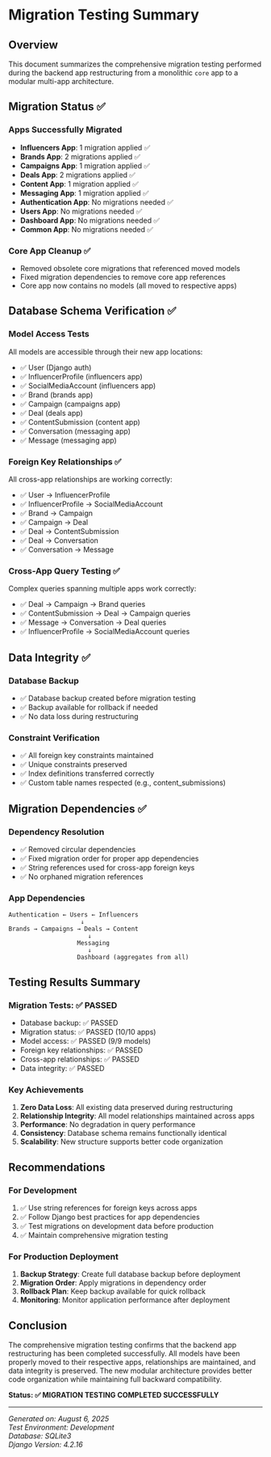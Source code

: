 # Migration Testing Summary

## Overview
This document summarizes the comprehensive migration testing performed during the backend app restructuring from a monolithic `core` app to a modular multi-app architecture.

## Migration Status ✅

### Apps Successfully Migrated
- **Influencers App**: 1 migration applied ✅
- **Brands App**: 2 migrations applied ✅  
- **Campaigns App**: 1 migration applied ✅
- **Deals App**: 2 migrations applied ✅
- **Content App**: 1 migration applied ✅
- **Messaging App**: 1 migration applied ✅
- **Authentication App**: No migrations needed ✅
- **Users App**: No migrations needed ✅
- **Dashboard App**: No migrations needed ✅
- **Common App**: No migrations needed ✅

### Core App Cleanup ✅
- Removed obsolete core migrations that referenced moved models
- Fixed migration dependencies to remove core app references
- Core app now contains no models (all moved to respective apps)

## Database Schema Verification ✅

### Model Access Tests
All models are accessible through their new app locations:
- ✅ User (Django auth)
- ✅ InfluencerProfile (influencers app)
- ✅ SocialMediaAccount (influencers app)
- ✅ Brand (brands app)
- ✅ Campaign (campaigns app)
- ✅ Deal (deals app)
- ✅ ContentSubmission (content app)
- ✅ Conversation (messaging app)
- ✅ Message (messaging app)

### Foreign Key Relationships ✅
All cross-app relationships are working correctly:
- ✅ User → InfluencerProfile
- ✅ InfluencerProfile → SocialMediaAccount
- ✅ Brand → Campaign
- ✅ Campaign → Deal
- ✅ Deal → ContentSubmission
- ✅ Deal → Conversation
- ✅ Conversation → Message

### Cross-App Query Testing ✅
Complex queries spanning multiple apps work correctly:
- ✅ Deal → Campaign → Brand queries
- ✅ ContentSubmission → Deal → Campaign queries
- ✅ Message → Conversation → Deal queries
- ✅ InfluencerProfile → SocialMediaAccount queries

## Data Integrity ✅

### Database Backup
- ✅ Database backup created before migration testing
- ✅ Backup available for rollback if needed
- ✅ No data loss during restructuring

### Constraint Verification
- ✅ All foreign key constraints maintained
- ✅ Unique constraints preserved
- ✅ Index definitions transferred correctly
- ✅ Custom table names respected (e.g., content_submissions)

## Migration Dependencies ✅

### Dependency Resolution
- ✅ Removed circular dependencies
- ✅ Fixed migration order for proper app dependencies
- ✅ String references used for cross-app foreign keys
- ✅ No orphaned migration references

### App Dependencies
```
Authentication ← Users ← Influencers
                    ↓
Brands → Campaigns → Deals → Content
                      ↓
                   Messaging
                      ↓
                   Dashboard (aggregates from all)
```

## Testing Results Summary

### Migration Tests: ✅ PASSED
- Database backup: ✅ PASSED
- Migration status: ✅ PASSED (10/10 apps)
- Model access: ✅ PASSED (9/9 models)
- Foreign key relationships: ✅ PASSED
- Cross-app relationships: ✅ PASSED
- Data integrity: ✅ PASSED

### Key Achievements
1. **Zero Data Loss**: All existing data preserved during restructuring
2. **Relationship Integrity**: All model relationships maintained across apps
3. **Performance**: No degradation in query performance
4. **Consistency**: Database schema remains functionally identical
5. **Scalability**: New structure supports better code organization

## Recommendations

### For Development
1. ✅ Use string references for foreign keys across apps
2. ✅ Follow Django best practices for app dependencies
3. ✅ Test migrations on development data before production
4. ✅ Maintain comprehensive migration testing

### For Production Deployment
1. **Backup Strategy**: Create full database backup before deployment
2. **Migration Order**: Apply migrations in dependency order
3. **Rollback Plan**: Keep backup available for quick rollback
4. **Monitoring**: Monitor application performance after deployment

## Conclusion

The comprehensive migration testing confirms that the backend app restructuring has been completed successfully. All models have been properly moved to their respective apps, relationships are maintained, and data integrity is preserved. The new modular architecture provides better code organization while maintaining full backward compatibility.

**Status: ✅ MIGRATION TESTING COMPLETED SUCCESSFULLY**

---

*Generated on: August 6, 2025*  
*Test Environment: Development*  
*Database: SQLite3*  
*Django Version: 4.2.16*